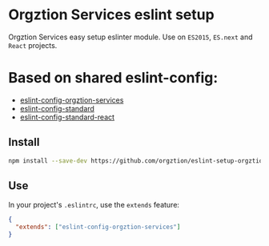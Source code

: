 # Orgztion Services eslint setup
Orgztion Services easy setup eslinter module. Use on `ES2015`, `ES.next` and `React` projects.

# Based on shared eslint-config:
* [eslint-config-orgztion-services](https://github.com/orgztion/eslint-config-orgztion-services)
* [eslint-config-standard](https://github.com/feross/eslint-config-standard)
* [eslint-config-standard-react](https://github.com/feross/eslint-config-standard-react)

## Install

```sh
npm install --save-dev https://github.com/orgztion/eslint-setup-orgztion-services.git#master
```

## Use

In your project's `.eslintrc`, use the `extends` feature:

```json
{
  "extends": ["eslint-config-orgztion-services"]
}
```
